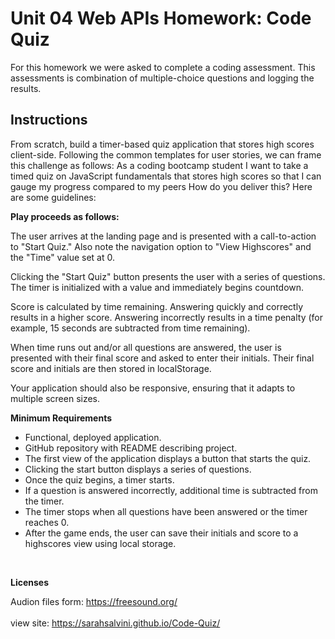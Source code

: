 <h1>Unit 04 Web APIs Homework: Code Quiz</h1>
For this homework we were asked to complete a coding assessment. This assessments is combination of multiple-choice questions and logging the results. 


<h2>Instructions</h2>
From scratch, build a timer-based quiz application that stores high scores client-side. Following the common templates for user stories, we can frame this challenge as follows:
As a coding bootcamp student
I want to take a timed quiz on JavaScript fundamentals that stores high scores
so that I can gauge my progress compared to my peers
How do you deliver this? Here are some guidelines:


<b>Play proceeds as follows:</b>


The user arrives at the landing page and is presented with a call-to-action to "Start Quiz." Also note the navigation option to "View Highscores" and the "Time" value set at 0.


Clicking the "Start Quiz" button presents the user with a series of questions. The timer is initialized with a value and immediately begins countdown.


Score is calculated by time remaining. Answering quickly and correctly results in a higher score. Answering incorrectly results in a time penalty (for example, 15 seconds are subtracted from time remaining).


When time runs out and/or all questions are answered, the user is presented with their final score and asked to enter their initials. Their final score and initials are then stored in localStorage.




Your application should also be responsive, ensuring that it adapts to multiple screen sizes.


<b>Minimum Requirements</b>

<ul>
<li>Functional, deployed application.</li>

<li>GitHub repository with README describing project.</li>

<li>The first view of the application displays a button that starts the quiz.</li>

<li>Clicking the start button displays a series of questions.</li>

<li>Once the quiz begins, a timer starts.</li>

<li>If a question is answered incorrectly, additional time is subtracted from the timer.</li>

<li>The timer stops when all questions have been answered or the timer reaches 0.</li>

<li>After the game ends, the user can save their initials and score to a highscores view using local storage.</li>
</ul>

<br>

<b>Licenses</b>


Audion files form: https://freesound.org/
<br>
<br>
view site: https://sarahsalvini.github.io/Code-Quiz/
